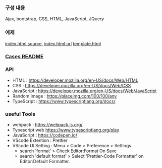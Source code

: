 ### 구성 내용
 Ajax, bootstrap, CSS, HTML, JavaScript, JQuery
### 예제
[index.html source](./codes/index.html), [index.html url](https://sanghunoh.github.io/learn_publising/codes/index.html)
[template.html](./codes/template.html)
### [Cases README](./cases/README.md)

### API
- HTML : https://developer.mozilla.org/en-US/docs/Web/HTML
- CSS : https://developer.mozilla.org/en-US/docs/Web/CSS
- JavaScript : https://developer.mozilla.org/en-US/docs/Web/JavaScript
- Random image : https://placeimg.com/100/100/any
- TypeScript : https://www.typescriptlang.org/docs/

### useful Tools

- webpack : https://webpack.js.org/
- Typescript web https://www.typescriptlang.org/play
- JavaScript : https://codepen.io/
- VScode Extention : Prettier
- VScode UI Setting : Menu > Code > Preference > Settings
  - search 'format' > Check Editor:Format On Save
  - search 'default format' > Select 'Prettier-Code Formatter' on Editor:Default Formatter.
